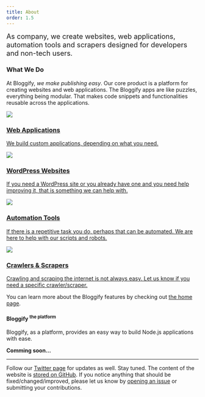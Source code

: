 ```yaml
---
title: About
order: 1.5
---
```


<style>
    .container.page-content {
    }

    .mission {
        font-size: 1.3em;
    }
</style>

<div class="mission">
    As company, we create websites, web applications, automation tools and scrapers designed for developers and non-tech users.
</div>

### What We Do

At Bloggify, *we make publishing easy*. Our core product is a platform for creating websites and web applications. The Bloggify apps are like puzzles, everything being modular. That makes code snippets and functionalities reusable across the applications.

<div class="row">
    <div class="col-md-6">
        <a class="service-box" href="/contact?subject=Web%20Application%20Request">
            <img src="/services/custom-web-apps.png" />
            <h3>Web Applications</h3>
            <p>We build custom applications, depending on what you need.</p>
        </a>
    </div>
    <div class="col-md-6">
        <a class="service-box" href="/contact?subject=WordPress%20Website%20Request">
            <img src="/services/wordpress.png" />
            <h3>WordPress Websites</h3>
            <p>If you need a WordPress site or you already have one and you need help improving it, that is something we can help with.</p>
        </a>
    </div>
</div>

<div class="row">
    <div class="col-md-6">
        <a class="service-box" href="/contact?subject=Automation%20Tool%20Request">
            <img src="/services/automation.png" />
            <h3>Automation Tools</h3>
            <p>If there is a repetitive task you do, perhaps that can be automated. We are here to help with our scripts and robots.</p>
        </a>
    </div>
    <div class="col-md-6">
        <a class="service-box" href="/contact?subject=Scraper%20Request">
            <img src="/services/scrapers.png" />
            <h3>Crawlers & Scrapers</h3>
            <p>Crawling and scraping the internet is not always easy. Let us know if you need a specific crawler/scraper.</p>
        </a>
    </div>
</div>

You can learn more about the Bloggify features by checking out [the home page](/).

<div class="row">
    <div class="col-md-12 text-center">
        <h4>Bloggify <sup>the platform</sup></h4>
        <p>Bloggify, as a platform, provides an easy way to build Node.js applications with ease.</p>
        <strong>Comming soon...</strong>
    </div>
</div>

---

Follow our [Twitter page](https://twitter.com/Bloggify) for updates as well. Stay tuned.
The content of the website is [stored on GitHub](https://github.com/Bloggify/newww). If you notice anything that should be fixed/changed/improved, please let us know by [opening an issue](https://github.com/Bloggify/newww/issues/new) or submitting your contributions.
